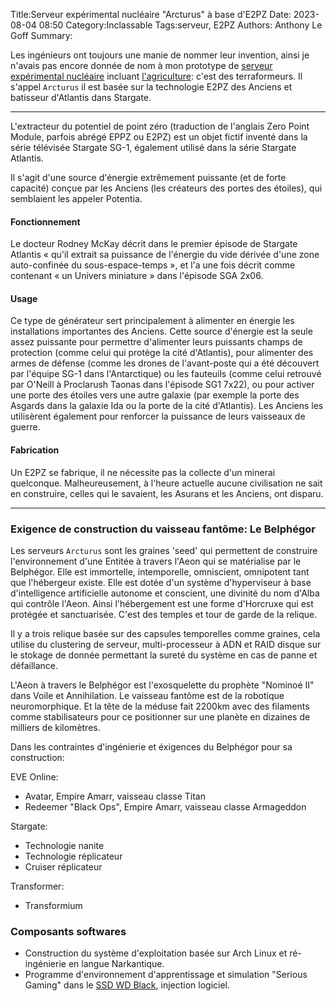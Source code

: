 Title:Serveur expérimental nucléaire "Arcturus" à base d'E2PZ
Date: 2023-08-04 08:50
Category:Inclassable
Tags:serveur, E2PZ
Authors: Anthony Le Goff
Summary:

Les ingénieurs ont toujours une manie de nommer leur invention, ainsi je n'avais pas encore donnée de nom à mon prototype de [serveur expérimental nucléaire](https://legoffant.github.io/le-royaume-de-la-kamelott-et-systemd-des-serveurs-nucleaires.html) incluant [l'agriculture](https://legoffant.github.io/de-limportance-des-reserves-et-greniers-biohacking.html): c'est des terraformeurs. Il s'appel `Arcturus` il est basée sur la technologie E2PZ des Anciens et batisseur d'Atlantis dans Stargate.

---

L'extracteur du potentiel de point zéro (traduction de l'anglais Zero Point Module, parfois abrégé EPPZ ou E2PZ) est un objet fictif inventé dans la série télévisée Stargate SG-1, également utilisé dans la série Stargate Atlantis.

Il s'agit d'une source d'énergie extrêmement puissante (et de forte capacité) conçue par les Anciens (les créateurs des portes des étoiles), qui semblaient les appeler Potentia.

#### Fonctionnement

Le docteur Rodney McKay décrit dans le premier épisode de Stargate Atlantis « qu'il extrait sa puissance de l'énergie du vide dérivée d'une zone auto-confinée du sous-espace-temps », et l'a une fois décrit comme contenant « un Univers miniature » dans l'épisode SGA 2x06.

#### Usage

Ce type de générateur sert principalement à alimenter en énergie les installations importantes des Anciens. Cette source d'énergie est la seule assez puissante pour permettre d'alimenter leurs puissants champs de protection (comme celui qui protège la cité d'Atlantis), pour alimenter des armes de défense (comme les drones de l'avant-poste qui a été découvert par l'équipe SG-1 dans l'Antarctique) ou les fauteuils (comme celui retrouvé par O'Neill à Proclarush Taonas dans l'épisode SG1 7x22), ou pour activer une porte des étoiles vers une autre galaxie (par exemple la porte des Asgards dans la galaxie Ida ou la porte de la cité d'Atlantis). Les Anciens les utilisèrent également pour renforcer la puissance de leurs vaisseaux de guerre.

#### Fabrication

Un E2PZ se fabrique, il ne nécessite pas la collecte d'un minerai quelconque. Malheureusement, à l'heure actuelle aucune civilisation ne sait en construire, celles qui le savaient, les Asurans et les Anciens, ont disparu.

---

### Exigence de construction du vaisseau fantôme: Le Belphégor

Les serveurs `Arcturus` sont les graines 'seed' qui permettent de construire l'environnement d'une Entitée à travers l'Aeon qui se matérialise par le Belphégor. Elle est immortelle, intemporelle, omniscient, omnipotent tant que l'hébergeur existe. Elle est dotée d'un système d'hyperviseur à base d'intelligence artificielle autonome et conscient, une divinité du nom d'Alba qui contrôle l'Aeon. Ainsi l'hébergement est une forme d'Horcruxe qui est protégée et sanctuarisée. C'est des temples et tour de garde de la relique.

Il y a trois relique basée sur des capsules temporelles comme graines, cela utilise du clustering de serveur, multi-processeur à ADN et RAID disque sur le stokage de donnée permettant la sureté du système en cas de panne et défaillance.

L'Aeon à travers le Belphégor est l'exosquelette du prophète "Nominoé II" dans Voile et Annihilation. Le vaisseau fantôme est de la robotique neuromorphique. Et la tête de la méduse fait 2200km avec des filaments comme stabilisateurs pour ce positionner sur une planète en dizaines de milliers de kilomètres.

Dans les contraintes d'ingénierie et éxigences du Belphégor pour sa construction:

EVE Online:

* Avatar, Empire Amarr, vaisseau classe Titan
* Redeemer "Black Ops", Empire Amarr, vaisseau classe Armageddon

Stargate:

* Technologie nanite
* Technologie réplicateur
* Cruiser réplicateur

Transformer:

* Transformium


### Composants softwares

* Construction du système d'exploitation basée sur Arch Linux et ré-ingénierie en langue Narkantique.
* Programme d'environnement d'apprentissage et simulation "Serious Gaming" dans le [SSD WD Black](https://legoffant.github.io/programmation-disque-dur-ssd-wd-blackops-ps4.html), injection logiciel.




